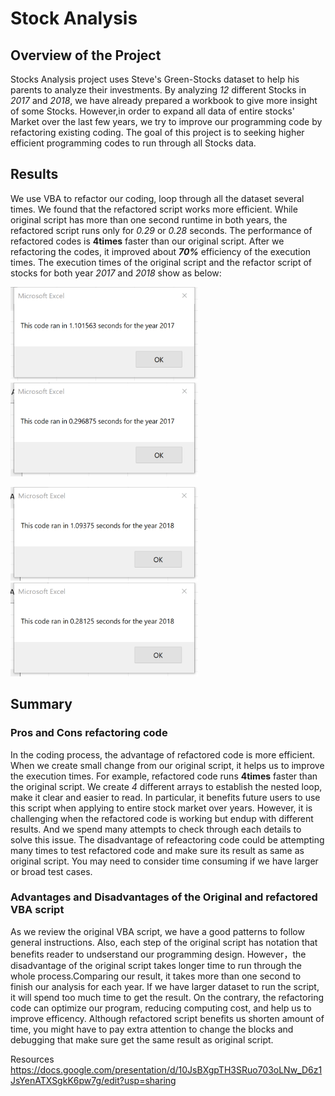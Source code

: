 # Stock Analysis
## Overview of the Project
Stocks Analysis project uses Steve's Green-Stocks dataset to help his parents to analyze their investments. By analyzing *12* different Stocks in *2017* and *2018*, we have already prepared a workbook to give more insight of some Stocks. However,in order to expand all data of entire stocks' Market over the last few years, we try to improve our programming code by refactoring existing coding. The goal of this project is to seeking higher efficient programming codes to run through all Stocks data. 
## Results
We use VBA to refactor our coding, loop through all the dataset several times. We found that the refactored script works more efficient. While original script has more than one second runtime in both years, the refactored script runs only for *0.29* or *0.28* seconds. The performance of refactored codes is **4times** faster than our original script. After we refactoring the codes, it improved about ***70%*** efficiency of the execution times. The execution times of the original script and the refactor script of stocks for both year *2017* and *2018* show as below:

<img src="Resources/year 2017 orig.png" width="300" height="150"> <img src="Resources/VBA_Challenge_2017.png" width="300" height="150">

<img src="Resources/year 2018 orig.png" width="300" height="150"> <img src="Resources/VBA_Challenge_2018.png" width="300" height="150">


## Summary
### Pros and Cons refactoring code
In the coding process, the advantage of refactored code is more efficient. When we create small change from our original script, it helps us to improve the execution times. For example, refactored code runs **4times** faster than the original script. We create *4* different arrays to establish the nested loop, make it clear and easier to read. In particular, it benefits future users to use this script when applying to entire stock market over years. However, it is challenging when the refactored code is working but endup with different results. And we spend many attempts to check through each details to solve this issue. The disadvantage of refeactoring code could be attempting many times to test refactored code and make sure its result as same as original script. You may need to consider time consuming if we have larger or broad test cases.
### Advantages and Disadvantages of the Original and refactored VBA script
As we review the original VBA script, we have a good patterns to follow general instructions. Also, each step of the original script has notation that benefits reader to undserstand our programming design. However，the disadvantage of the original script takes longer time to run through the whole process.Comparing our result, it takes more than one second to finish our analysis for each year. If we have larger dataset to run the script, it will spend too much time to get the result. On the contrary, the refactoring code can optimize our program, reducing computing cost, and help us to improve efficency. Although refactored script benefits us shorten amount of time, you might have to pay extra attention to change the blocks and debugging that make sure get the same result as original script. 

Resources
https://docs.google.com/presentation/d/10JsBXgpTH3SRuo703oLNw_D6z1JsYenATXSgkK6pw7g/edit?usp=sharing

